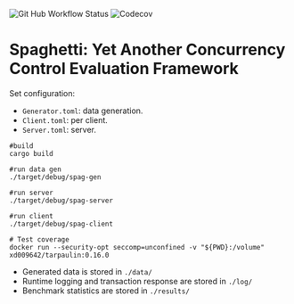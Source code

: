 ![Git Hub Workflow Status](https://img.shields.io/github/workflow/status/jackwaudby/spaghetti/Rust?logo=Github)
![Codecov](https://img.shields.io/codecov/c/github/jackwaudby/spaghetti?logo=codecov)

# Spaghetti: Yet Another Concurrency Control Evaluation Framework

Set configuration:
* `Generator.toml`: data generation.
* `Client.toml`: per client.
* `Server.toml`: server.

```
#build
cargo build

#run data gen
./target/debug/spag-gen

#run server
./target/debug/spag-server

#run client
./target/debug/spag-client

# Test coverage
docker run --security-opt seccomp=unconfined -v "${PWD}:/volume" xd009642/tarpaulin:0.16.0
```

* Generated data is stored in `./data/`
* Runtime logging and transaction response are stored in `./log/`
* Benchmark statistics are stored in `./results/`
